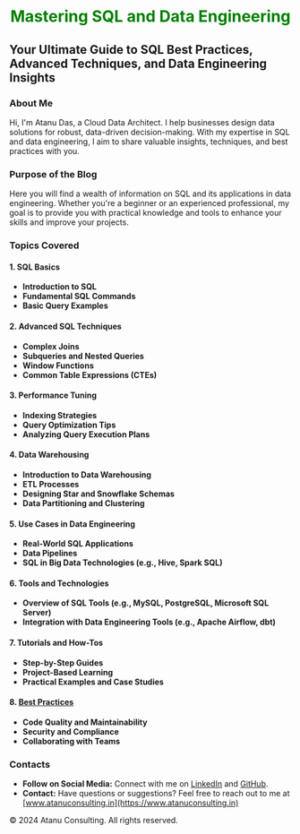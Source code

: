 <h1 align="center" style="color:green; font-weight: bold;"> Mastering SQL and Data Engineering </h1>

## Your Ultimate Guide to SQL Best Practices, Advanced Techniques, and Data Engineering Insights

### About Me

Hi, I'm Atanu Das, a Cloud Data Architect. I help businesses design data solutions for robust, data-driven decision-making. With my expertise in SQL and data engineering, I aim to share valuable insights, techniques, and best practices with you.

### Purpose of the Blog

Here you will find a wealth of information on SQL and its applications in data engineering. Whether you're a beginner or an experienced professional, my goal is to provide you with practical knowledge and tools to enhance your skills and improve your projects.

### Topics Covered

#### 1. SQL Basics
  - **Introduction to SQL**
  - **Fundamental SQL Commands**
  - **Basic Query Examples**

#### 2. Advanced SQL Techniques
- **Complex Joins**
- **Subqueries and Nested Queries**
- **Window Functions**
- **Common Table Expressions (CTEs)**

#### 3. Performance Tuning
- **Indexing Strategies**
- **Query Optimization Tips**
- **Analyzing Query Execution Plans**

#### 4. Data Warehousing
- **Introduction to Data Warehousing**
- **ETL Processes**
- **Designing Star and Snowflake Schemas**
- **Data Partitioning and Clustering**

#### 5. Use Cases in Data Engineering
- **Real-World SQL Applications**
- **Data Pipelines**
- **SQL in Big Data Technologies (e.g., Hive, Spark SQL)**

#### 6. Tools and Technologies
- **Overview of SQL Tools (e.g., MySQL, PostgreSQL, Microsoft SQL Server)**
- **Integration with Data Engineering Tools (e.g., Apache Airflow, dbt)**

#### 7. Tutorials and How-Tos
- **Step-by-Step Guides**
- **Project-Based Learning**
- **Practical Examples and Case Studies**

#### 8. [Best Practices](sql-best-practises.md)
- **Code Quality and Maintainability**
- **Security and Compliance**
- **Collaborating with Teams**

### Contacts

- **Follow on Social Media:** Connect with me on [LinkedIn](https://www.linkedin.com/in/dasatanu10/) and [GitHub](https://github.com/atadas10).
- **Contact:** Have questions or suggestions? Feel free to reach out to me at [www.atanuconsulting.in](https://www.atanuconsulting.in)


&copy; 2024 Atanu Consulting. All rights reserved.
